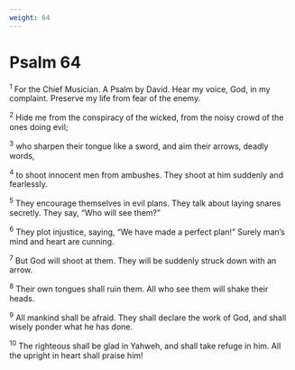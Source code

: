 ```yaml
---
weight: 64
---
```


# Psalm 64

<sup>1</sup> For the Chief Musician. A Psalm by David. Hear my voice, God, in my complaint. Preserve my life from fear of the enemy. 

<sup>2</sup> Hide me from the conspiracy of the wicked, from the noisy crowd of the ones doing evil; 

<sup>3</sup> who sharpen their tongue like a sword, and aim their arrows, deadly words, 

<sup>4</sup> to shoot innocent men from ambushes. They shoot at him suddenly and fearlessly. 

<sup>5</sup> They encourage themselves in evil plans. They talk about laying snares secretly. They say, “Who will see them?” 

<sup>6</sup> They plot injustice, saying, “We have made a perfect plan!” Surely man’s mind and heart are cunning. 

<sup>7</sup> But God will shoot at them. They will be suddenly struck down with an arrow. 

<sup>8</sup> Their own tongues shall ruin them. All who see them will shake their heads. 

<sup>9</sup> All mankind shall be afraid. They shall declare the work of God, and shall wisely ponder what he has done. 

<sup>10</sup> The righteous shall be glad in Yahweh, and shall take refuge in him. All the upright in heart shall praise him! 



